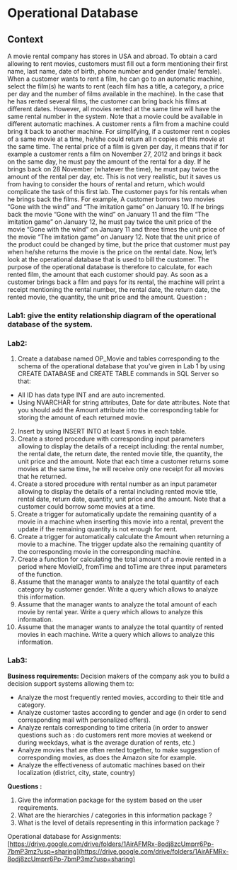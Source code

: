 # Operational Database

## Context

A movie rental company has stores in USA and abroad. To obtain a card allowing to rent movies, customers must fill out a form mentioning their first name, last name, date of birth, phone number and gender (male/ female). 
When a customer wants to rent a film, he can go to an automatic machine, select the film(s) he wants to rent (each film has a title, a category, a price per day and the number of films available in the machine). In the case that he has rented several films, the customer can bring back his films at different dates. However, all movies rented at the same time will have the same rental number in the system. Note that a movie could be available in different automatic machines. A customer rents a film from a machine could bring it back to another machine. For simplifying, if a customer rent n copies of a same movie at a time, he/she could return all n copies of this movie at the same time.
The rental price of a film is given per day, it means that if for example a customer rents a film on November 27, 2012 and brings it back on the same day, he must pay the amount of the rental for a day. If he brings back on 28 November (whatever the time), he must pay twice the amount of the rental per day, etc. This is not very realistic, but it saves us from having to consider the hours of rental and return, which would complicate the task of this first lab.
The customer pays for his rentals when he brings back the films. For example, A customer borrows two movies “Gone with the wind” and “The imitation game” on January 10. If he brings back the movie “Gone with the wind” on January 11 and the film “The imitation game” on January 12, he must pay twice the unit price of the movie “Gone with the wind” on January 11 and three times the unit price of the movie “The imitation game” on January 12. Note that the unit price of the product could be changed by time, but the price that customer must pay when he/she returns the movie is the price on the rental date.
Now, let’s look at the operational database that is used to bill the customer. The purpose of the operational database is therefore to calculate, for each rented film, the amount that each customer should pay. As soon as a customer brings back a film and pays for its rental, the machine will print a receipt mentioning the rental number, the rental date, the return date, the rented movie, the quantity, the unit price and the amount.
Question :

### Lab1: give the entity relationship diagram of the operational database of the system.

### Lab2: 

1.	Create a database named OP_Movie and tables corresponding to the schema of the operational database that you’ve given in Lab 1 by using CREATE DATABASE and CREATE TABLE commands in SQL Server so that:
- All ID has data type INT and are auto incremented.
- Using NVARCHAR for string attributes, Date for date attributes.
Note that you should add the Amount attribute into the corresponding table for storing the amount of each returned movie.
2.	Insert by using INSERT INTO at least 5 rows in each table.
3.	Create a stored procedure with corresponding input parameters allowing to display the details of a receipt including: the rental number, the rental date, the return date, the rented movie title, the quantity, the unit price and the amount. Note that each time a customer returns some movies at the same time, he will receive only one receipt for all movies that he returned.
4.	Create a stored procedure with rental number as an input parameter allowing to display the details of a rental including rented movie title, rental date, return date, quantity, unit price and the amount. Note that a customer could borrow some movies at a time.
5.	Create a trigger for automatically update the remaining quantity of a movie in a machine when inserting this movie into a rental, prevent the update if the remaining quantity is not enough for rent.
6.	Create a trigger for automatically calculate the Amount when returning a movie to a machine. The trigger update also the remaining quantity of the corresponding movie in the corresponding machine.
7.	Create a function for calculating the total amount of a movie rented in a period where MovieID, fromTime and toTime are three input parameters of the function.
8.	Assume that the manager wants to analyze the total quantity of each category by customer gender. Write a query which allows to analyze this information.
9.	Assume that the manager wants to analyze the total amount of each movie by rental year. Write a query which allows to analyze this information.
10.	Assume that the manager wants to analyze the total quantity of rented movies in each machine. Write a query which allows to analyze this information.

### Lab3:

**Business requirements:** Decision makers of the company ask you to build a decision support systems allowing them to:
-	Analyze the most frequently rented movies, according to their title and category.
-	Analyze customer tastes according to gender and age (in order to send corresponding mail with personalized offers).
-	Analyze rentals corresponding to time criteria (in order to answer questions such as : do customers rent more movies at weekend or during weekdays, what is the average duration of rents, etc.)
-	Analyze movies that are often rented together, to make suggestion of corresponding movies, as does the Amazon site for example.
-	Analyze the effectiveness of automatic machines based on their localization (district, city, state, country)

**Questions :**

1.	Give the information package for the system based on the user requirements.
2.	What are the hierarchies / categories in this information package ?
3.	What is the level of details representing in this information package ?

Operational database for Assignments: [https://drive.google.com/drive/folders/1AirAFMRx-8odj8zcUmprr6Pp-7bmP3mz?usp=sharing](https://drive.google.com/drive/folders/1AirAFMRx-8odj8zcUmprr6Pp-7bmP3mz?usp=sharing)